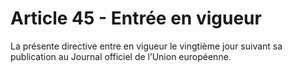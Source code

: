 # Article 45 - Entrée en vigueur


La présente directive entre en vigueur le vingtième jour suivant sa publication au Journal officiel de l’Union européenne.

